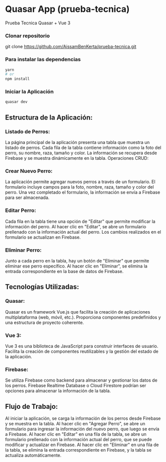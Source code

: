 # Quasar App (prueba-tecnica)

Prueba Tecnica Quasar + Vue 3

### Clonar repositorio

git clone https://github.com/AissamBenKerta/prueba-tecnica.git

### Para instalar las dependencias
```bash
yarn
# or
npm install
```

### Iniciar la Aplicación 
```bash
quasar dev
```

## Estructura de la Aplicación:
### Listado de Perros:

La página principal de la aplicación presenta una tabla que muestra un listado de perros.
Cada fila de la tabla contiene información como la foto del perro, su nombre, raza, tamaño y color.
La información se recupera desde Firebase y se muestra dinámicamente en la tabla.
Operaciones CRUD:

### Crear Nuevo Perro:

La aplicación permite agregar nuevos perros a través de un formulario.
El formulario incluye campos para la foto, nombre, raza, tamaño y color del perro.
Una vez completado el formulario, la información se envía a Firebase para ser almacenada.

### Editar Perro:

Cada fila en la tabla tiene una opción de "Editar" que permite modificar la información del perro.
Al hacer clic en "Editar", se abre un formulario prellenado con la información actual del perro.
Los cambios realizados en el formulario se actualizan en Firebase.

### Eliminar Perro:

Junto a cada perro en la tabla, hay un botón de "Eliminar" que permite eliminar ese perro específico.
Al hacer clic en "Eliminar", se elimina la entrada correspondiente en la base de datos de Firebase.

## Tecnologías Utilizadas:
### Quasar:

Quasar es un framework Vue.js que facilita la creación de aplicaciones multiplataforma (web, móvil, etc.).
Proporciona componentes predefinidos y una estructura de proyecto coherente.

### Vue 3:

Vue 3 es una biblioteca de JavaScript para construir interfaces de usuario.
Facilita la creación de componentes reutilizables y la gestión del estado de la aplicación.

### Firebase:

Se utiliza Firebase como backend para almacenar y gestionar los datos de los perros.
Firebase Realtime Database o Cloud Firestore podrían ser opciones para almacenar la información de la tabla.

## Flujo de Trabajo:

Al iniciar la aplicación, se carga la información de los perros desde Firebase y se muestra en la tabla.
Al hacer clic en "Agregar Perro", se abre un formulario para ingresar la información del nuevo perro, que luego se envía a Firebase.
Al hacer clic en "Editar" en una fila de la tabla, se abre un formulario prellenado con la información actual del perro, que se puede modificar y actualizar en Firebase.
Al hacer clic en "Eliminar" en una fila de la tabla, se elimina la entrada correspondiente en Firebase, y la tabla se actualiza automáticamente.
